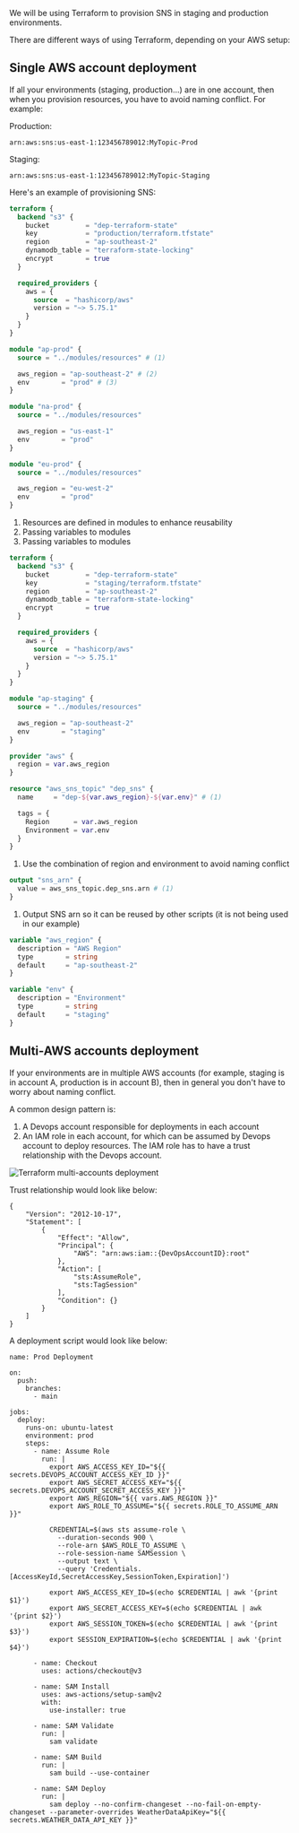 We will be using Terraform to provision SNS in staging and production environments.

There are different ways of using Terraform, depending on your AWS setup:

## Single AWS account deployment

If all your environments (staging, production...) are in one account, then when you provision resources, you have to avoid naming conflict. For example:

Production:
```
arn:aws:sns:us-east-1:123456789012:MyTopic-Prod
```

Staging:
```
arn:aws:sns:us-east-1:123456789012:MyTopic-Staging
```

Here's an example of provisioning SNS:

``` tf linenums="1" title="production/main.tf" hl_lines="19 21 22"
terraform {
  backend "s3" {
    bucket         = "dep-terraform-state"
    key            = "production/terraform.tfstate"
    region         = "ap-southeast-2"
    dynamodb_table = "terraform-state-locking"
    encrypt        = true
  }

  required_providers {
    aws = {
      source  = "hashicorp/aws"
      version = "~> 5.75.1"
    }
  }
}

module "ap-prod" {
  source = "../modules/resources" # (1)

  aws_region = "ap-southeast-2" # (2)
  env        = "prod" # (3)
}

module "na-prod" {
  source = "../modules/resources"

  aws_region = "us-east-1"
  env        = "prod"
}

module "eu-prod" {
  source = "../modules/resources"

  aws_region = "eu-west-2"
  env        = "prod"
}
```

1. Resources are defined in modules to enhance reusability
2. Passing variables to modules
3. Passing variables to modules

``` tf linenums="1" title="staging/main.tf"
terraform {
  backend "s3" {
    bucket         = "dep-terraform-state"
    key            = "staging/terraform.tfstate"
    region         = "ap-southeast-2"
    dynamodb_table = "terraform-state-locking"
    encrypt        = true
  }

  required_providers {
    aws = {
      source  = "hashicorp/aws"
      version = "~> 5.75.1"
    }
  }
}

module "ap-staging" {
  source = "../modules/resources"

  aws_region = "ap-southeast-2"
  env        = "staging"
}
```

``` tf linenums="1" title="modules/resources/main.tf" hl_lines="6"
provider "aws" {
  region = var.aws_region
}

resource "aws_sns_topic" "dep_sns" {
  name     = "dep-${var.aws_region}-${var.env}" # (1)

  tags = {
    Region      = var.aws_region
    Environment = var.env
  }
}
```

1. Use the combination of region and environment to avoid naming conflict

``` tf linenums="1" title="modules/resources/outputs.tf" hl_lines="2"
output "sns_arn" {
  value = aws_sns_topic.dep_sns.arn # (1)
}
```

1. Output SNS arn so it can be reused by other scripts (it is not being used in our example)

``` tf linenums="1" title="modules/resources/variables.tf"
variable "aws_region" {
  description = "AWS Region"
  type        = string
  default     = "ap-southeast-2"
}

variable "env" {
  description = "Environment"
  type        = string
  default     = "staging"
}
```

## Multi-AWS accounts deployment

If your environments are in multiple AWS accounts (for example, staging is in account A, production is in account B), then in general you don't have
to worry about naming conflict.

A common design pattern is:

1. A Devops account responsible for deployments in each account
2. An IAM role in each account, for which can be assumed by Devops account to deploy resources. The IAM role has to have a trust relationship with the Devops account.

![Terraform multi-accounts deployment](images/terraform_multi_accounts_deployment.png "Terraform multi-accounts deployment")

Trust relationship would look like below:

``` title="IAM role in staging and production account"
{
    "Version": "2012-10-17",
    "Statement": [
        {
            "Effect": "Allow",
            "Principal": {
                "AWS": "arn:aws:iam::{DevOpsAccountID}:root"
            },
            "Action": [
                "sts:AssumeRole",
                "sts:TagSession"
            ],
            "Condition": {}
        }
    ]
}
```

A deployment script would look like below:

``` title=".github/workflows/production.yml"
name: Prod Deployment

on:
  push:
    branches:
      - main

jobs:
  deploy:
    runs-on: ubuntu-latest
    environment: prod
    steps:
      - name: Assume Role
        run: |
          export AWS_ACCESS_KEY_ID="${{ secrets.DEVOPS_ACCOUNT_ACCESS_KEY_ID }}"
          export AWS_SECRET_ACCESS_KEY="${{ secrets.DEVOPS_ACCOUNT_SECRET_ACCESS_KEY }}"
          export AWS_REGION="${{ vars.AWS_REGION }}"
          export AWS_ROLE_TO_ASSUME="${{ secrets.ROLE_TO_ASSUME_ARN }}"

          CREDENTIAL=$(aws sts assume-role \
            --duration-seconds 900 \
            --role-arn $AWS_ROLE_TO_ASSUME \
            --role-session-name SAMSession \
            --output text \
            --query 'Credentials.[AccessKeyId,SecretAccessKey,SessionToken,Expiration]')
          
          export AWS_ACCESS_KEY_ID=$(echo $CREDENTIAL | awk '{print $1}')
          export AWS_SECRET_ACCESS_KEY=$(echo $CREDENTIAL | awk '{print $2}')
          export AWS_SESSION_TOKEN=$(echo $CREDENTIAL | awk '{print $3}')
          export SESSION_EXPIRATION=$(echo $CREDENTIAL | awk '{print $4}')

      - name: Checkout
        uses: actions/checkout@v3

      - name: SAM Install
        uses: aws-actions/setup-sam@v2
        with:
          use-installer: true

      - name: SAM Validate
        run: |
          sam validate

      - name: SAM Build
        run: |
          sam build --use-container

      - name: SAM Deploy
        run: |
          sam deploy --no-confirm-changeset --no-fail-on-empty-changeset --parameter-overrides WeatherDataApiKey="${{ secrets.WEATHER_DATA_API_KEY }}"
```